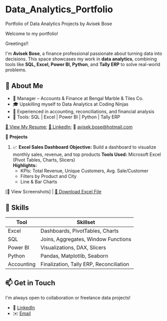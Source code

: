 # Data_Analytics_Portfolio
Portfolio of Data Analytics Projects by Avisek Bose

Welcome to my portfolio! 

Greetings!!

I'm **Avisek Bose**, a finance professional passionate about turning data into decisions. 
This space showcases my work in **data analytics**, combining tools like **SQL, Excel, Power BI, Python**, and **Tally ERP** to solve real-world problems.

## 🧠 About Me

- 📌 Manager – Accounts & Finance at Bengal Marble & Tiles Co.
- 🎓 Upskilling myself to Data Analytics at Coding Ninjas
- 💼 Experienced in accounting, reconciliations, and financial analysis
- 🧰 Tools: SQL | Excel | Power BI | Python | Tally ERP

[📄 View My Resume](https://github.com/avisekbose/Resume.git); [🔗 LinkedIn](https://www.linkedin.com/in/avisek-bose-28a63057); 📧 avisek.bose@hotmail.com

📁 **Projects**

 1. 📈 **Excel Sales Dashboard**
**Objective:** Build a dashboard to visualize monthly sales, revenue, and top products
**Tools Used:** Microsoft Excel (Pivot Tables, Charts, Slicers)  
**Highlights:**
    - KPIs: Total Revenue, Unique Customers, Avg. Sale/Customer
    - Filters by Product and City
    - Line & Bar Charts

[📸 View Screenshots] | [📂 Download Excel File](https://github.com/avisekbose/Excel_Projects.git) 

## 📌 Skills

| Tool        | Skillset                                |
|-------------|-----------------------------------------|
| Excel       | Dashboards, PivotTables, Charts         |
| SQL         | Joins, Aggregates, Window Functions     |
| Power BI    | Visualizations, DAX, Slicers            |
| Python      | Pandas, Matplotlib, Seaborn             |
| Accounting  | Finalization, Tally ERP, Reconciliation |


## 📫 Get in Touch

I'm always open to collaboration or freelance data projects!

- 💼 [LinkedIn](https://www.linkedin.com/in/avisek-bose-28a63057)
- ✉️ [Email](avisek.bose@hotmail.com)
